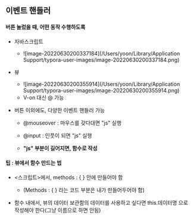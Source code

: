 ## 이벤트 핸들러

#### 버튼 눌렀을 때, 어떤 동작 수행하도록

- 자바스크립트
  - ![image-20220630200337184](/Users/yoon/Library/Application Support/typora-user-images/image-20220630200337184.png)
- 뷰
  - ![image-20220630200355914](/Users/yoon/Library/Application Support/typora-user-images/image-20220630200355914.png)
  - V-on 대신 @ 가능



- 버튼 이외에도, 다양한 이벤트 핸들러 가능

  - @mouseover : 마우스를 갖다대면 "js" 실행
  - @input : 인풋이 되면 "js" 실행

  - **"js" 부분이 길어지면, 함수로 작성**



#### 팁 : 뷰에서 함수 만드는 법

- <스크립트>에서, methods : { } 안에 만들어야 함
  - (Methods : { } 라는 코드 부분은 내가 만들어두어야 함)

- 함수 내에서, 뷰의 데이터 보관함의 데이터를 사용하고 싶다면 this.데이터명 으로 작성해야 한다(그냥 이름으로 하면 안됨)